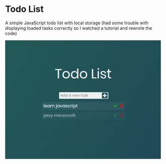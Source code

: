 # Todo List
 A simple JavaScript todo list with local storage (had some trouble with displaying loaded tasks correctly so I watched a tutorial and rewrote the code)
 
 ![Example Image](example_images/example.png)
